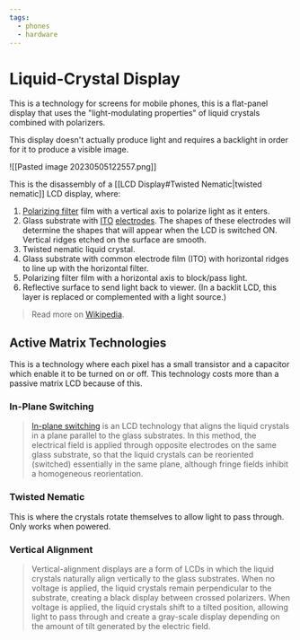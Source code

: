 ```yaml
---
tags:
  - phones
  - hardware
---
```

# Liquid-Crystal Display

This is a technology for screens for mobile phones, this is a flat-panel display that uses the "light-modulating properties" of liquid crystals combined with polarizers.

This display doesn't actually produce light and requires a backlight in order for it to produce a visible image.

![[Pasted image 20230505122557.png]]

This is the disassembly of a [[LCD Display#Twisted Nematic|twisted nematic]] LCD display, where:

1.  [Polarizing filter](https://en.wikipedia.org/wiki/Polarizer "Polarizer") film with a vertical axis to polarize light as it enters.
2.  Glass substrate with [ITO](https://en.wikipedia.org/wiki/Indium_tin_oxide "Indium tin oxide") [electrodes](https://en.wikipedia.org/wiki/Electrode "Electrode"). The shapes of these electrodes will determine the shapes that will appear when the LCD is switched ON. Vertical ridges etched on the surface are smooth.
3.  Twisted nematic liquid crystal.
4.  Glass substrate with common electrode film (ITO) with horizontal ridges to line up with the horizontal filter.
5.  Polarizing filter film with a horizontal axis to block/pass light.
6.  Reflective surface to send light back to viewer. (In a backlit LCD, this layer is replaced or complemented with a light source.)

>Read more on [Wikipedia](https://en.wikipedia.org/wiki/Liquid-crystal_display).

## Active Matrix Technologies

This is a technology where each pixel has a small transistor and a capacitor which enable it to be turned on or off. This technology costs more than a passive matrix LCD because of this.

### In-Plane Switching

>[In-plane switching](https://en.wikipedia.org/wiki/IPS_panel "IPS panel") is an LCD technology that aligns the liquid crystals in a plane parallel to the glass substrates. In this method, the electrical field is applied through opposite electrodes on the same glass substrate, so that the liquid crystals can be reoriented (switched) essentially in the same plane, although fringe fields inhibit a homogeneous reorientation.

### Twisted Nematic

This is where the crystals rotate themselves to allow light to pass through. Only works when powered.

### Vertical Alignment

>Vertical-alignment displays are a form of LCDs in which the liquid crystals naturally align vertically to the glass substrates. When no voltage is applied, the liquid crystals remain perpendicular to the substrate, creating a black display between crossed polarizers. When voltage is applied, the liquid crystals shift to a tilted position, allowing light to pass through and create a gray-scale display depending on the amount of tilt generated by the electric field.
